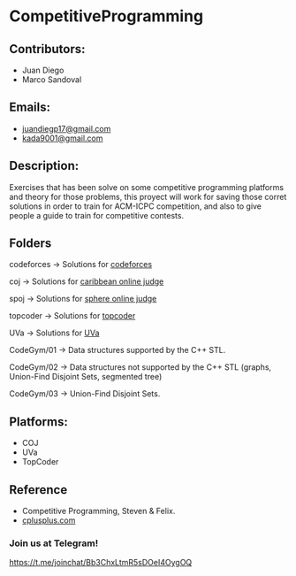 # CompetitiveProgramming

## Contributors:
* Juan Diego
* Marco Sandoval

## Emails:
* juandiegp17@gmail.com
* kada9001@gmail.com

## Description:
Exercises that has been solve on some competitive programming platforms and
theory for those problems, this proyect will work for saving those corret
solutions in order to train for ACM-ICPC competition, and also to give people a
guide to train for competitive contests.

## Folders
codeforces -> Solutions for [codeforces](https://codeforces.com/)

coj -> Solutions for [caribbean online judge](https://coj.uci.cu/)

spoj -> Solutions for [sphere online judge](https://www.spoj.com/)

topcoder -> Solutions for [topcoder](https://www.topcoder.com/)

UVa -> Solutions for [UVa](https://uva.onlinejudge.org/)

CodeGym/01 -> Data structures supported by the C++ STL.

CodeGym/02 -> Data structures not supported by the C++ STL
              (graphs, Union-Find Disjoint Sets, segmented tree)

CodeGym/03 -> Union-Find Disjoint Sets.

## Platforms:
* COJ
* UVa
* TopCoder

## Reference
* Competitive Programming, Steven & Felix.
* [cplusplus.com](http://www.cplusplus.com/)

### Join us at Telegram!
https://t.me/joinchat/Bb3ChxLtmR5sDOeI4OygOQ

